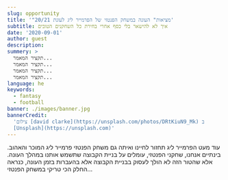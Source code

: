 ```yaml
---
slug: opportunity
title: '"מציאות" העונה במשחק הפנטזי של הפרמייר ליג לעונת 20/21'
subtitle: איך לא להישאר בלי כסף אחרי בחירת כל השחקנים הטובים
date: '2020-09-01'
author: guest
description: 
summery: >
  תקציר המאמר...
  תקציר המאמר...
  תקציר המאמר...
  תקציר המאמר...
language: he
keywords:
  - fantasy
  - football
banner: ./images/banner.jpg
bannerCredit:
  'צילום [david clarke](https://unsplash.com/photos/DRtKiuN9_Mk) ב
  [Unsplash](https://unsplash.com)'
---
```


עוד מעט הפרמייר ליג תחזור לחיינו ואיתה גם משחק הפנטזי פרמייר ליג המוכר
והאהוב. בינתיים אנחנו, שחקני הפנטזי, עומלים על בניית הקבוצה שתשמש
אותנו במהלך העונה. אלא שהטור הזה לא הולך לעסוק בבניית הקבוצה אלא
בהעברות בזמן העונה, כנראה החלק הכי טריקי במשחק הפנטזי...
